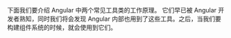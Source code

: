 下面我们要介绍 Angular 中两个常见工具类的工作原理。
它们早已被 Angular 开发者熟知，同时我们将会发现 Angular 内部也用到了这些工具。之后，当我们要构建组件系统的时候，就会使用到它们。